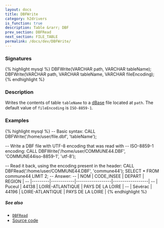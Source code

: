 ```yaml
---
layout: docs
title: DBFWrite
category: h2drivers
is_function: true
description: Table &rarr; DBF
prev_section: DBFRead
next_section: FILE_TABLE
permalink: /docs/dev/DBFWrite/
---
```


### Signatures

{% highlight mysql %}
DBFWrite(VARCHAR path, VARCHAR tableName);
DBFWrite(VARCHAR path, VARCHAR tableName, VARCHAR fileEncoding);
{% endhighlight %}

### Description

Writes the contents of table `tableName` to a [dBase][wiki] file
located at `path`.
The default value of `fileEncoding` is `ISO-8859-1`.

### Examples

{% highlight mysql %}
-- Basic syntax:
CALL DBFWrite('/home/user/file.dbf', 'tableName');

-- Write a DBF file with UTF-8 encoding that was read with
-- ISO-8859-1 encoding:
CALL DBFWrite('/home/user/COMMUNE44.DBF', 'COMMUNE44iso-8859-1',
              'utf-8');

-- Read it back, using the encoding present in the header:
CALL DBFRead('/home/user/COMMUNE44.DBF', 'commune44');
SELECT * FROM commune44 LIMIT 2;
-- Answer:
-- |   NOM   | CODE_INSEE |      DEPART      |      REGION      |
-- |---------|------------|------------------|------------------|
-- | Puceul  |   44138    | LOIRE-ATLANTIQUE | PAYS DE LA LOIRE |
-- | Sévérac |   44196    | LOIRE-ATLANTIQUE | PAYS DE LA LOIRE |
{% endhighlight %}

##### See also

* [`DBFRead`](../DBFRead)
* <a href="https://github.com/irstv/H2GIS/blob/master/h2drivers/src/main/java/org/h2gis/drivers/dbf/DBFWrite.java" target="_blank">Source code</a>

[wiki]: http://en.wikipedia.org/wiki/DBase
